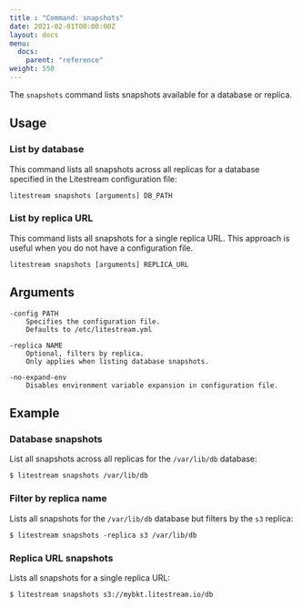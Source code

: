 ```yaml
---
title : "Command: snapshots"
date: 2021-02-01T00:00:00Z
layout: docs
menu:
  docs:
    parent: "reference"
weight: 550
---
```


The `snapshots` command lists snapshots available for a database or replica.


## Usage

### List by database

This command lists all snapshots across all replicas for a database specified
in the Litestream configuration file:

```
litestream snapshots [arguments] DB_PATH
```


### List by replica URL

This command lists all snapshots for a single replica URL. This approach is
useful when you do not have a configuration file.

```
litestream snapshots [arguments] REPLICA_URL
```


## Arguments

```
-config PATH
    Specifies the configuration file.
    Defaults to /etc/litestream.yml

-replica NAME
    Optional, filters by replica.
    Only applies when listing database snapshots.

-no-expand-env
    Disables environment variable expansion in configuration file.
```


## Example

### Database snapshots

List all snapshots across all replicas for the `/var/lib/db` database:

```
$ litestream snapshots /var/lib/db
```

### Filter by replica name

Lists all snapshots for the `/var/lib/db` database but filters by the `s3` replica:

```
$ litestream snapshots -replica s3 /var/lib/db
```

### Replica URL snapshots

Lists all snapshots for a single replica URL:

```
$ litestream snapshots s3://mybkt.litestream.io/db
```

